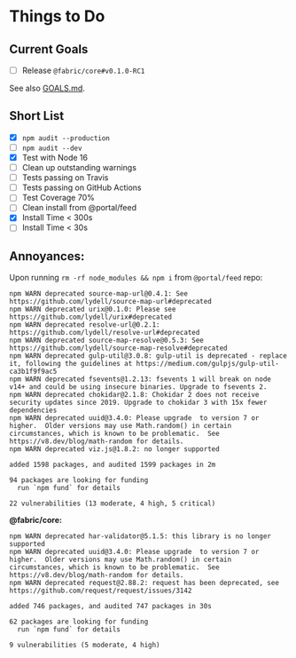 # Things to Do
## Current Goals
- [ ] Release `@fabric/core#v0.1.0-RC1`

See also [GOALS.md][goals].

## Short List
- [x] `npm audit --production`
- [ ] `npm audit --dev`
- [x] Test with Node 16
- [ ] Clean up outstanding warnings
- [ ] Tests passing on Travis
- [ ] Tests passing on GitHub Actions
- [ ] Test Coverage 70%
- [ ] Clean install from @portal/feed
- [x] Install Time < 300s
- [ ] Install Time < 30s

## Annoyances:
Upon running `rm -rf node_modules && npm i` from `@portal/feed` repo:
```
npm WARN deprecated source-map-url@0.4.1: See https://github.com/lydell/source-map-url#deprecated
npm WARN deprecated urix@0.1.0: Please see https://github.com/lydell/urix#deprecated
npm WARN deprecated resolve-url@0.2.1: https://github.com/lydell/resolve-url#deprecated
npm WARN deprecated source-map-resolve@0.5.3: See https://github.com/lydell/source-map-resolve#deprecated
npm WARN deprecated gulp-util@3.0.8: gulp-util is deprecated - replace it, following the guidelines at https://medium.com/gulpjs/gulp-util-ca3b1f9f9ac5
npm WARN deprecated fsevents@1.2.13: fsevents 1 will break on node v14+ and could be using insecure binaries. Upgrade to fsevents 2.
npm WARN deprecated chokidar@2.1.8: Chokidar 2 does not receive security updates since 2019. Upgrade to chokidar 3 with 15x fewer dependencies
npm WARN deprecated uuid@3.4.0: Please upgrade  to version 7 or higher.  Older versions may use Math.random() in certain circumstances, which is known to be problematic.  See https://v8.dev/blog/math-random for details.
npm WARN deprecated viz.js@1.8.2: no longer supported

added 1598 packages, and audited 1599 packages in 2m

94 packages are looking for funding
  run `npm fund` for details

22 vulnerabilities (13 moderate, 4 high, 5 critical)
```

**@fabric/core:**
```
npm WARN deprecated har-validator@5.1.5: this library is no longer supported
npm WARN deprecated uuid@3.4.0: Please upgrade  to version 7 or higher.  Older versions may use Math.random() in certain circumstances, which is known to be problematic.  See https://v8.dev/blog/math-random for details.
npm WARN deprecated request@2.88.2: request has been deprecated, see https://github.com/request/request/issues/3142

added 746 packages, and audited 747 packages in 30s

62 packages are looking for funding
  run `npm fund` for details

9 vulnerabilities (5 moderate, 4 high)
```

[goals]: GOALS.md
